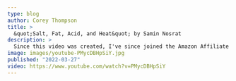 ```yaml
---
type: blog
author: Corey Thompson
title: >
  &quot;Salt, Fat, Acid, and Heat&quot; by Samin Nosrat
description: >
  Since this video was created, I've since joined the Amazon Affiliate program. "Salt, Fat, Acid, and Heat" by Samin Nosrat: ...
image: images/youtube-PMycDBHpSiY.jpg
published: "2022-03-27"
video: https://www.youtube.com/watch?v=PMycDBHpSiY
---
```

